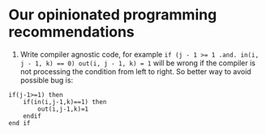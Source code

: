 # Our opinionated programming recommendations

1. Write compiler agnostic code, for example  `if (j - 1 >= 1 .and. in(i, j - 1, k) == 0) out(i, j - 1, k) = 1` will be wrong if the compiler is not processing the condition from left to right. So better way to avoid possible bug is:
```
if(j-1>=1) then
    if(in(i,j-1,k)==1) then
        out(i,j-1,k)=1
    endif
end if
```